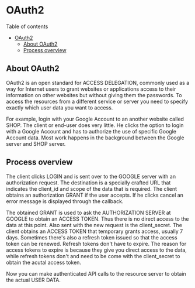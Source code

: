 # OAuth2
Table of contents
- [OAuth2](#oauth2)
  - [About OAuth2](#about-oauth2)
  - [Process overview](#process-overview)

## About OAuth2
OAuth2 is an open standard for ACCESS DELEGATION, commonly used as a way for Internet users to grant websites or applications access to their information on other websites but without giving them the passwords. To access the resources from a different service or server you need to specify exactly which user data you want to access.

For example, login with your Google Account to an another website called SHOP. The client or end-user does very little. He clicks the option to login with a Google Account and has to authorize the use of specific Google Account data. Most work happens in the background between the Google server and SHOP server.

## Process overview
The client clicks LOGIN and is sent over to the GOOGLE server with an authorization request. The destination is a specially crafted URL that indicates the client_id and scope of the data that is required. The client obtains an authorization GRANT if the user accepts. If he clicks cancel an error message is displayed through the callback.

The obtained GRANT is used to ask the AUTHORIZATION SERVER at GOOGLE to obtain an ACCESS TOKEN. Thus there is no direct access to the data at this point. Also sent with the new request is the client_secret. The client obtains an ACCESS TOKEN that temporary grants access, usually 7 days. Sometimes there's also a refresh token issued so that the access token can be renewed. Refresh tokens don't have to expire. The reason for access tokens to expire is because they give you direct access to the data, while refresh tokens don't and need to be come with the client_secret to obtain the acutal access token. 

Now you can make authenticated API calls to the resource server to obtain the actual USER DATA.